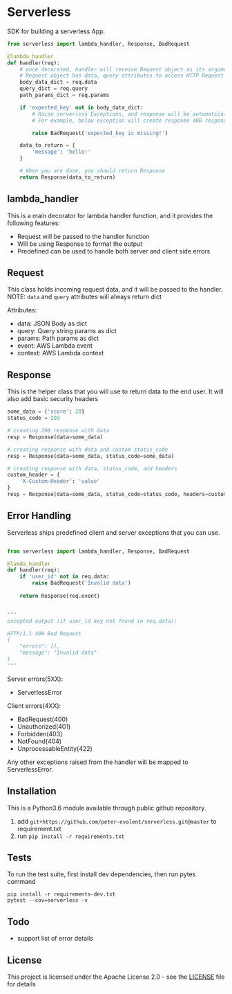 # Serverless

SDK for building a serverless App.


```python
from serverless import lambda_handler, Response, BadRequest

@lambda_handler
def handler(req):
    # once decorated, handler will receive Request object as its argument.
    # Request object has data, query attributes to access HTTP Request body and query strings
    body_data_dict = req.data
    query_dict = req.query
    path_params_dict = req.params

    if 'expected_key' not in body_data_dict:
        # Raise serverless Exceptions, and response will be automatically generated.
        # For example, below exception will create response 400 response

        raise BadRequest('expected_key is missing!')

    data_to_return = {
        'message': 'hello!'
    }

    # When you are done, you should return Response
    return Response(data_to_return)
```


## lambda_handler

This is a main decorator for lambda handler function, and it provides the following features:

- Request will be passed to the handler function
- Will be using Response to format the output
- Predefined can be used to handle both server and client side errors

## Request

This class holds incoming request data, and it will be passed to the handler.
NOTE: `data` and `query` attributes will always return dict

Attributes:
- data: JSON Body as dict
- query: Query string params as dict
- params: Path params as dict
- event: AWS Lambda event
- context: AWS Lambda context

## Response

This is the helper class that you will use to return data to the end user.
It will also add basic security headers

```python
some_data = {'score': 20}
status_code = 203

# creating 200 response with data
resp = Response(data=some_data)

# creating response with data and custom status_code
resp = Response(data=some_data, status_code=some_data)

# creating response with data, status_code, and headers
custom_header = {
    'X-Custom-Header': 'value'
}
resp = Response(data=some_data, status_code=status_code, headers=custom_header)
```


## Error Handling

Serverless ships predefined client and server exceptions that you can use.

```python

from serverless import lambda_handler, Response, BadRequest

@lamda_handler
def handler(req):
    if 'user_id' not in req.data:
        raise BadRequest('Invalid data')
    
    return Response(req.event)


"""
excepted output (if user_id key not found in req.data): 

HTTP/1.1 400 Bad Request
{
    "errors": [],
    "message": "Invalid data"
}
"""
```

Server errors(5XX):
- ServerlessError

Client errors(4XX):
- BadRequest(400)
- Unauthorized(401)
- Forbidden(403)
- NotFound(404)
- UnprocessableEntity(422)

Any other exceptions raised from the handler will be mapped to ServerlessError.

## Installation

This is a Python3.6 module available through public github repository.

1. add `git+https://github.com/peter-evolent/serverless.git@master` to requirement.txt
2. run `pip install -r requirements.txt`

## Tests

To run the test suite, first install dev dependencies, then run pytes command
```
pip install -r requirements-dev.txt
pytest --cov=serverless -v
```

## Todo

- support list of error details

## License

This project is licensed under the Apache License 2.0  - see the [LICENSE](LICENSE) file for details
